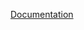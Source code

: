 [Documentation](https://documenter.getpostman.com/view/19379353/2s93CPrY7J#caaf43a6-4f10-44c3-9d12-a7ac4d8fd5a9)
